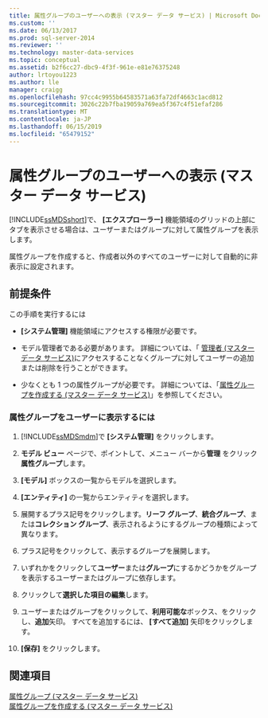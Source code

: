 ```yaml
---
title: 属性グループのユーザーへの表示 (マスター データ サービス) | Microsoft Docs
ms.custom: ''
ms.date: 06/13/2017
ms.prod: sql-server-2014
ms.reviewer: ''
ms.technology: master-data-services
ms.topic: conceptual
ms.assetid: b2f6cc27-dbc9-4f3f-961e-e81e76375248
author: lrtoyou1223
ms.author: lle
manager: craigg
ms.openlocfilehash: 97cc4c9955b64583571a63fa72df4663c1acd812
ms.sourcegitcommit: 3026c22b7fba19059a769ea5f367c4f51efaf286
ms.translationtype: MT
ms.contentlocale: ja-JP
ms.lasthandoff: 06/15/2019
ms.locfileid: "65479152"
---
```

# <a name="make-an-attribute-group-visible-to-users-master-data-services"></a>属性グループのユーザーへの表示 (マスター データ サービス)
  [!INCLUDE[ssMDSshort](../includes/ssmdsshort-md.md)]で、 **[エクスプローラー]** 機能領域のグリッドの上部にタブを表示させる場合は、ユーザーまたはグループに対して属性グループを表示します。  
  
 属性グループを作成すると、作成者以外のすべてのユーザーに対して自動的に非表示に設定されます。  
  
## <a name="prerequisites"></a>前提条件  
 この手順を実行するには  
  
-   **[システム管理]** 機能領域にアクセスする権限が必要です。  
  
-   モデル管理者である必要があります。 詳細については、「 [管理者 &#40;マスター データ サービス&#41;](administrators-master-data-services.md)にアクセスすることなくグループに対してユーザーの追加または削除を行うことができます。  
  
-   少なくとも 1 つの属性グループが必要です。 詳細については、「[属性グループを作成する (マスター データ サービス)](../../2014/master-data-services/create-an-attribute-group-master-data-services.md)」を参照してください。  
  
### <a name="to-make-an-attribute-group-visible-to-users"></a>属性グループをユーザーに表示するには  
  
1.  [!INCLUDE[ssMDSmdm](../includes/ssmdsmdm-md.md)]で **[システム管理]** をクリックします。  
  
2.  **モデル ビュー**  ページで、ポイントして、メニュー バーから**管理** をクリック**属性グループ**します。  
  
3.  **[モデル]** ボックスの一覧からモデルを選択します。  
  
4.  **[エンティティ]** の一覧からエンティティを選択します。  
  
5.  展開するプラス記号をクリックします。**リーフ グループ**、**統合グループ**、または**コレクション グループ**、表示されるようにするグループの種類によって異なります。  
  
6.  プラス記号をクリックして、表示するグループを展開します。  
  
7.  いずれかをクリックして**ユーザー**または**グループ**にするかどうかをグループを表示するユーザーまたはグループに依存します。  
  
8.  クリックして**選択した項目の編集**します。  
  
9. ユーザーまたはグループをクリックして、**利用可能な**ボックス、をクリックし、**追加**矢印。 すべてを追加するには、 **[すべて追加]** 矢印をクリックします。  
  
10. **[保存]** をクリックします。  
  
## <a name="see-also"></a>関連項目  
 [属性グループ (マスター データ サービス)](../../2014/master-data-services/attribute-groups-master-data-services.md)   
 [属性グループを作成する (マスター データ サービス)](../../2014/master-data-services/create-an-attribute-group-master-data-services.md)  
  
  
